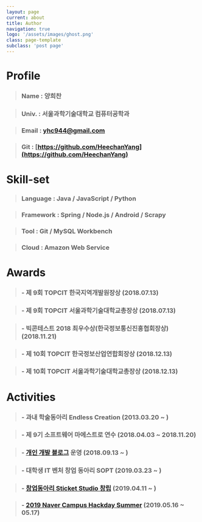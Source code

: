 ```yaml
---
layout: page
current: about
title: Author
navigation: true
logo: '/assets/images/ghost.png'
class: page-template
subclass: 'post page'
---
```


# Profile

> ### Name : 양희찬

> ### Univ. : 서울과학기술대학교 컴퓨터공학과

> ### Email : [yhc944@gmail.com](mailto://yhc944@gmail.com)

> ### Git : [https://github.com/HeechanYang](https://github.com/HeechanYang)

# Skill-set

> ### Language : Java / JavaScript / Python

> ### Framework : Spring / Node.js / Android / Scrapy

> ### Tool : Git / MySQL Workbench

> ### Cloud : Amazon Web Service

# Awards

> ### - 제 9회 TOPCIT 한국지역개발원장상 (2018.07.13)

> ### - 제 9회 TOPCIT 서울과학기술대학교총장상 (2018.07.13)

> ### - 빅콘테스트 2018 최우수상(한국정보통신진흥협회장상) (2018.11.21)

> ### - 제 10회 TOPCIT 한국정보산업연합회장상 (2018.12.13)

> ### - 제 10회 TOPCIT 서울과학기술대학교총장상 (2018.12.13)

# Activities

> ### - 과내 학술동아리 Endless Creation (2013.03.20 ~ )

> ### - 제 9기 소프트웨어 마에스트로 연수 (2018.04.03 ~ 2018.11.20)

> ### - [개인 개발 블로그](https://loginfo.dev) 운영 (2018.09.13 ~ )

> ### - 대학생 IT 벤처 창업 동아리 SOPT (2019.03.23 ~ )

> ### - [창업동아리 Sticket Studio 창립](https://github.com/sticket-studio) (2019.04.11 ~ )

> ### - [2019 Naver Campus Hackday Summer](https://github.com/NAVER-CAMPUS-HACKDAY/common) (2019.05.16 ~ 05.17)